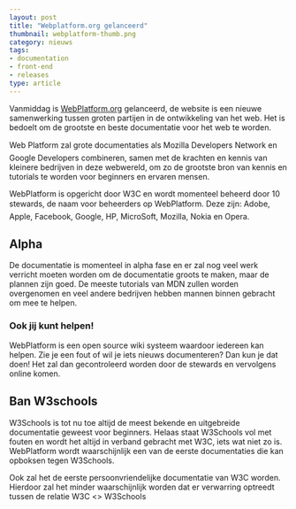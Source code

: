 ```yaml
---
layout: post
title: "Webplatform.org gelanceerd"
thumbnail: webplatform-thumb.png
category: nieuws
tags:
- documentation
- front-end
- releases
type: article
---
```

Vanmiddag is [WebPlatform.org](http://webplatform.org/) gelanceerd, de website
is een nieuwe samenwerking tussen groten partijen in de ontwikkeling van het
web. Het is bedoelt om de grootste en beste documentatie voor het web te
worden.

<!--more-->

Web Platform zal grote documentaties als Mozilla Developers Network en Google
Developers combineren, samen met de krachten en kennis van kleinere bedrijven
in deze webwereld, om zo de grootste bron van kennis en tutorials te worden
voor beginners en ervaren mensen.

WebPlatform is opgericht door W3C en wordt momenteel beheerd door 10
stewards, de naam voor beheerders op WebPlatform. Deze zijn: Adobe, Apple,
Facebook, Google, HP, MicroSoft, Mozilla, Nokia en Opera.

## Alpha

De documentatie is momenteel in alpha fase en er zal nog veel werk verricht
moeten worden om de documentatie groots te maken, maar de plannen zijn goed. De
meeste tutorials van MDN zullen worden overgenomen en veel andere bedrijven
hebben mannen binnen gebracht om mee te helpen.

### Ook jij kunt helpen!

WebPlatform is een open source wiki systeem waardoor iedereen kan helpen. Zie
je een fout of wil je iets nieuws documenteren? Dan kun je dat doen! Het zal
dan gecontroleerd worden door de stewards en vervolgens online komen.

## Ban W3schools

W3Schools is tot nu toe altijd de meest bekende en uitgebreide documentatie
geweest voor beginners. Helaas staat W3Schools vol met fouten en wordt het
altijd in verband gebracht met W3C, iets wat niet zo is. WebPlatform wordt
waarschijnlijk een van de eerste documentaties die kan opboksen tegen
W3Schools.

Ook zal het de eerste persoonvriendelijke documentatie van W3C worden. Hierdoor
zal het minder waarschijnlijk worden dat er verwarring optreedt tussen de
relatie W3C <> W3Schools
